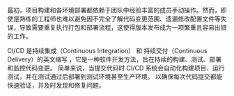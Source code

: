 最初，项目构建和各环境部署都依赖于团队中经验丰富的成员手动操作。然而，即使是熟练的工程师也难以避免因不完全了解代码变更范围、遗漏修改配置文件等失误，导致需要重复执行打包和部署流程，这使得版本发布成为一项繁重且容易出错的工作。

CI/CD 是持续集成（Continuous Integration） 和 持续交付（Continuous Delivery）的英文缩写 ，它是一种软件开发方法，旨在持续的构建、测试、部署和监控代码变更。 简单来说，当提交代码时 CI/CD 系统会自动化构建项目、运行测试，并在测试通过后部署到测试环境甚至生产环境。 以确保每次代码提交都能快速验证，并及时发现和修复问题。